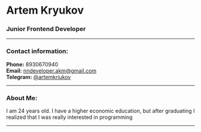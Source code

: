 # Artem Kryukov
### Junior Frontend Developer
----  

### Contact information:
 **Phone:** 8930670940  
 **Email:** nndeveloper.akm@gmail.com   
 **Telegram:** [@artemkriukov](https://t.me/artemkriukov) 

---
### About Me:

I am 24 years old. I have a higher economic education, but after graduating I realized that I was really interested in programming

---


